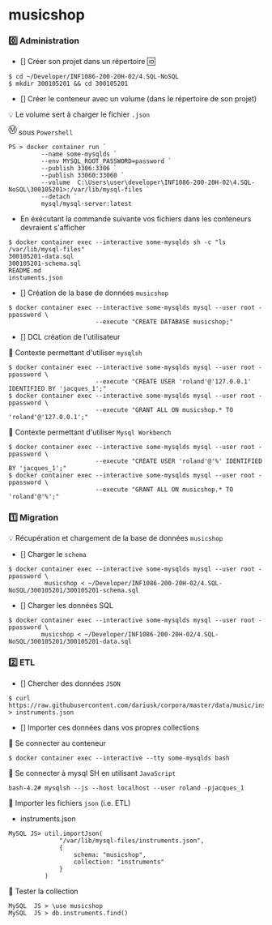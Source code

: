 # musicshop

### :zero: Administration

- [] Créer son projet dans un répertoire :id:

```
$ cd ~/Developer/INF1086-200-20H-02/4.SQL-NoSQL
$ mkdir 300105201 && cd 300105201
```


- [] Créer le conteneur avec un volume (dans le répertoire de son projet)


:bulb: Le volume sert à charger le fichier `.json`



<sup>:m:</sup> sous `Powershell`

```
PS > docker container run `
         --name some-mysqlds `
         --env MYSQL_ROOT_PASSWORD=password `
         --publish 3306:3306 `
         --publish 33060:33060 `
         --volume  C:\Users\user\developer\INF1086-200-20H-02\4.SQL-NoSQL\300105201>:/var/lib/mysql-files `
         --detach `
         mysql/mysql-server:latest
```

* En éxécutant la commande suivante vos fichiers dans les conteneurs devraient s'afficher

```
$ docker container exec --interactive some-mysqlds sh -c "ls /var/lib/mysql-files"
300105201-data.sql
300105201-schema.sql
README.md
instuments.json
```



- [] Création de la base de données `musicshop`

```
$ docker container exec --interactive some-mysqlds mysql --user root -ppassword \
                        --execute "CREATE DATABASE musicshop;"
```

- []  DCL création de l'utilisateur

:pushpin: Contexte permettant d'utiliser `mysqlsh` 

```
$ docker container exec --interactive some-mysqlds mysql --user root -ppassword \
                        --execute "CREATE USER 'roland'@'127.0.0.1' IDENTIFIED BY 'jacques_1';"
$ docker container exec --interactive some-mysqlds mysql --user root -ppassword \
                        --execute "GRANT ALL ON musicshop.* TO 'roland'@'127.0.0.1';"
```

:pushpin: Contexte permettant d'utiliser `Mysql Workbench` 


```
$ docker container exec --interactive some-mysqlds mysql --user root -ppassword \
                        --execute "CREATE USER 'roland'@'%' IDENTIFIED BY 'jacques_1';"
$ docker container exec --interactive some-mysqlds mysql --user root -ppassword \
                        --execute "GRANT ALL ON musicshop.* TO 'roland'@'%';"
```

### :one: Migration

:bulb: Récupération et chargement de la base de données `musicshop`

- [] Charger le `schema`

```
$ docker container exec --interactive some-mysqlds mysql --user root -ppassword \
          musicshop < ~/Developer/INF1086-200-20H-02/4.SQL-NoSQL/300105201/300105201-schema.sql
```

- [] Charger les données SQL

```
$ docker container exec --interactive some-mysqlds mysql --user root -ppassword \
         musicshop < ~/Developer/INF1086-200-20H-02/4.SQL-NoSQL/300105201/300105201-data.sql
```

### :two: ETL

- [] Chercher des données `JSON`

```
$ curl https://raw.githubusercontent.com/dariusk/corpora/master/data/music/instruments.json > instruments.json
```

- [] Importer ces données dans vos propres collections

:pushpin: Se connecter au conteneur

```
$ docker container exec --interactive --tty some-mysqlds bash
```

:pushpin: Se connecter à mysql SH en utilisant `JavaScript`

```
bash-4.2# mysqlsh --js --host localhost --user roland -pjacques_1
```

:pushpin: Importer les fichiers `json` (i.e. ETL)

* instruments.json

```
MySQL JS> util.importJson(
              "/var/lib/mysql-files/instruments.json", 
              {
                  schema: "musicshop", 
                  collection: "instruments"
              }
          )
```

:pushpin: Tester la collection

```
MySQL  JS > \use musicshop
MySQL  JS > db.instruments.find()
```
